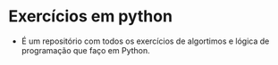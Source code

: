 # Exercícios em python
- É um repositório com todos os exercícios de algortimos e lógica de programação que faço em Python.